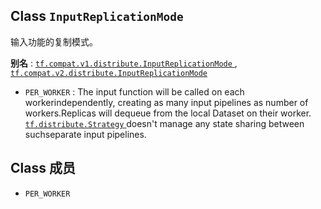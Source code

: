 

## Class  `InputReplicationMode` 
输入功能的复制模式。

**别名** : [ `tf.compat.v1.distribute.InputReplicationMode` ](/api_docs/python/tf/distribute/InputReplicationMode), [ `tf.compat.v2.distribute.InputReplicationMode` ](/api_docs/python/tf/distribute/InputReplicationMode)

-  `PER_WORKER` : The input function will be called on each workerindependently, creating as many input pipelines as number of workers.Replicas will dequeue from the local Dataset on their worker.[ `tf.distribute.Strategy` ](https://tensorflow.google.cn/api_docs/python/tf/distribute/Strategy) doesn't manage any state sharing between suchseparate input pipelines.


## Class 成员
-  `PER_WORKER`  
